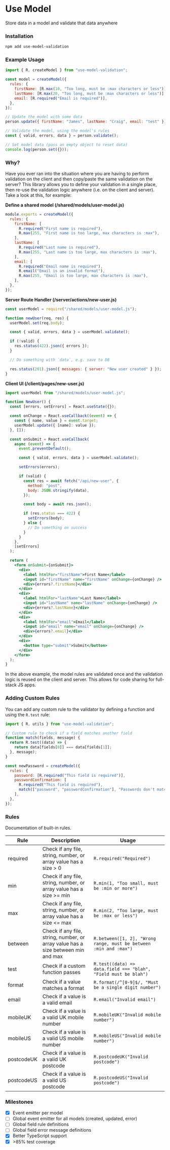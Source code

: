 # Use Model

Store data in a model and validate that data anywhere

### Installation

```bash
npm add use-model-validation
```

### Example Usage

```js
import { R, createModel } from "use-model-validation";

const model = createModel({
  rules: {
    firstName: [R.max(10, "Too long, must be :max characters or less")],
    lastName: [R.max(20, "Too long, must be :max characters or less")],
    email: [R.required("Email is required")],
  },
});

// Update the model with some data
person.update({ firstName: "James", lastName: "Craig", email: "test" });

// Validate the model, using the model's rules
const { valid, errors, data } = person.validate();

// Set model data (pass an empty object to reset data)
console.log(person.set({}));
```

### Why?

Have you ever ran into the situation where you are having to perform validation on the client and then copy/paste the same validation on the server? This library allows you to define your validation in a single place, then re-use the validation logic anywhere (i.e. on the client and server). Take a look at this, for example:

**Define a shared model (/shared/models/user-model.js)**

```js
module.exports = createModel({
  rules: {
    firstName: [
      R.required("First name is required"),
      R.max(255, "First name is too large, max characters is :max"),
    ],
    lastName: [
      R.required("Last name is required"),
      R.max(255, "Last name is too large, max characters is :max"),
    ],
    email: [
      R.required("Email name is required"),
      R.email("Email is an invalid format"),
      R.max(255, "Email is too large, max characters is :max"),
    ],
  },
});
```

**Server Route Handler (/server/actions/new-user.js)**

```js
const userModel = require("/shared/models/user-model.js");

function newUser(req, res) {
  userModel.set(req.body);

  const { valid, errors, data } = userModel.validate();

  if (!valid) {
    res.status(422).json({ errors });
  }

  // Do something with `data`, e.g. save to DB

  res.status(201).json({ messages: { server: "New user created" } });
}
```

**Client UI (/client/pages/new-user.js)**

```jsx
import userModel from "/shared/models/user-model.js";

function NewUser() {
  const [errors, setErrors] = React.useState({});

  const onChange = React.useCallback((event) => {
    const { name, value } = event.target;
    userModel.update({ [name]: value });
  }, []);

  const onSubmit = React.useCallback(
    async (event) => {
      event.preventDefault();

      const { valid, errors, data } = userModel.validate();

      setErrors(errors);

      if (valid) {
        const res = await fetch("/api/new-user", {
          method: "post",
          body: JSON.stringify(data),
        });

        const body = await res.json();

        if (res.status === 422) {
          setErrors(body);
        } else {
          // Do something on success
        }
      }
    },
    [setErrors]
  );

  return (
    <form onSubmit={onSubmit}>
      <div>
        <label htmlFor="firstName">First Name</label>
        <input id="firstName" name="firstName" onChange={onChange} />
        <div>{errors?.firstName}</div>
      </div>
      <div>
        <label htmlFor="lastName">Last Name</label>
        <input id="lastName" name="lastName" onChange={onChange} />
        <div>{errors?.lastName}</div>
      </div>
      <div>
        <label htmlFor="email">Email</label>
        <input id="email" name="email" onChange={onChange} />
        <div>{errors?.email}</div>
      </div>
      <div>
        <button type="submit">Submit</button>
      </div>
    </form>
  );
}
```

In the above example, the model rules are validated once and the validation logic is reused on the client and server. This allows for code sharing for full-stack JS apps.

### Adding Custom Rules

You can add any custom rule to the validator by defining a function and using the `R.test` rule:

```js
import { R, utils } from "use-model-validation";

// Custom rule to check if a field matches another field
function match(fields, message) {
  return R.test((data) => {
    return data[fields[0]] === data[fields[1]];
  }, message);
}

const newPassword = createModel({
  rules: {
    password: [R.required("This field is required")],
    passwordConfirmation: [
      R.required("This field is required"),
      match(["password", "passwordConfirmation"], "Passwords don't match"),
    ],
  },
});
```

### Rules

Documentation of built-in rules.

| Rule       | Description                                                                      | Usage                                                             |
| ---------- | -------------------------------------------------------------------------------- | ----------------------------------------------------------------- |
| required   | Check if any file, string, number, or array value has a size > 0                 | `R.required("Required")`                                          |
| min        | Check if any file, string, number, or array value has a size >= min              | `R.min(1, "Too small, must be :min or more")`                     |
| max        | Check if any file, string, number, or array value has a size <= max              | `R.min(2, "Too large, must be :max or less")`                     |
| between    | Check if any file, string, number, or array value has a size between min and max | `R.between([1, 2], "Wrong range, must be between :min and :max")` |
| test       | Check if a custom function passes                                                | `R.test((data) => data.field === "blah", "Field must be blah")`   |
| format     | Check if a value matches a format                                                | `R.format(/^[0-9]$/, "Must be a single digit number")`            |
| email      | Check if a value is a valid email                                                | `R.email("Invalid email")`                                        |
| mobileUK   | Check if a value is a valid UK mobile number                                     | `R.mobileUK("Invalid mobile number")`                             |
| mobileUS   | Check if a value is a valid US mobile number                                     | `R.mobileUS("Invalid mobile number")`                             |
| postcodeUK | Check if a value is a valid UK postcode                                          | `R.postcodeUK("Invalid postcode")`                                |
| postcodeUS | Check if a value is a valid US postcode                                          | `R.postcodeUS("Invalid postcode")`                                |

### Milestones

- [x] Event emitter per model
- [ ] Global event emitter for all models (created, updated, error)
- [ ] Global field rule definitions
- [ ] Global field error message definitions
- [x] Better TypeScript support
- [x] \>85% test coverage
